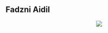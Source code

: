 ## Fadzni Aidil
<p align="center">
  <img style='color:red;' src="https://media.tenor.com/nc2MBVm1MMEAAAAC/sayori-death-death-sayori.gif">
</p>
